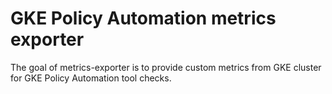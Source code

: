 # GKE Policy Automation metrics exporter

The goal of metrics-exporter is to provide custom metrics from GKE cluster for
GKE Policy Automation tool checks.
